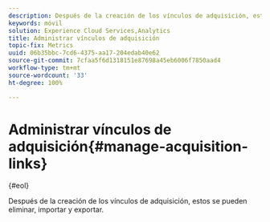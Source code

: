 ```yaml
---
description: Después de la creación de los vínculos de adquisición, estos se pueden eliminar, importar y exportar.
keywords: móvil
solution: Experience Cloud Services,Analytics
title: Administrar vínculos de adquisición
topic-fix: Metrics
uuid: 06b35bbc-7cd6-4375-aa17-204edab40e62
source-git-commit: 7cfaa5f6d1318151e87698a45eb6006f7850aad4
workflow-type: tm+mt
source-wordcount: '33'
ht-degree: 100%

---
```



# Administrar vínculos de adquisición{#manage-acquisition-links}

{#eol}

Después de la creación de los vínculos de adquisición, estos se pueden eliminar, importar y exportar.

